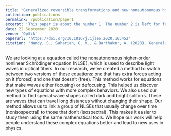 ```yaml
---
title: "Generalized reversible transformations and new nonautonomous higher order Nonlinear Schrödinger equation"
collection: publications
permalink: /publication/paper1
excerpt: 'This paper is about the number 1. The number 2 is left for future work.'
date: 22 September 2020
venue: 'Optik'
paperurl: 'https://doi.org/10.1016/j.ijleo.2020.165452'
citation: 'Nandy, S., Sahariah, G. K., & Barthakur, A. (2020). Generalized reversible transformations and new nonautonomous higher order Nonlinear Schrödinger equation. Optik, 223, 165452'
---
```


We are looking at a equation called the nonautonomous higher-order nonlinear Schrödinger equation (NLSE), which is used to describe light waves in optical fibers. In our research, we've created a method to switch between two versions of these equations: one that has extra forces acting on it (forced) and one that doesn’t (free). This method works for equations that make waves either focusing) or defocusing.  This helped us discover new types of equations with more complex behaviors. We also used our method to find special wave shapes called dark and bright solitons. These are waves that can travel long distances without changing their shape. Our method allows us to link a group of NLSEs that usually change over time (nonisospectral) to those that don’t (isospectral). This makes it easier to study them using the same mathematical tools. We hope our work will help people understand these complex equations better and lead to new uses in physics.
